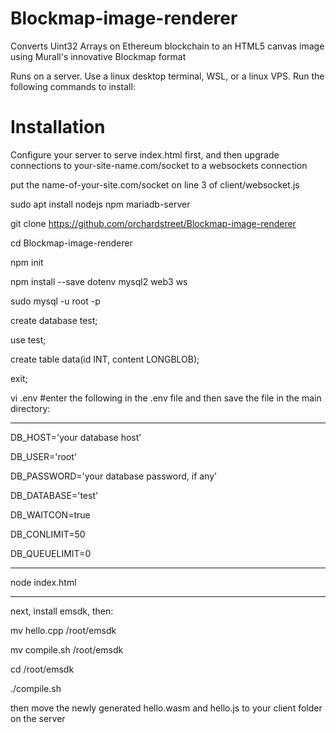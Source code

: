 
# Blockmap-image-renderer
Converts Uint32 Arrays on Ethereum blockchain to an HTML5 canvas image using Murall's innovative Blockmap format

Runs on a server.  Use a linux desktop terminal, WSL, or a linux VPS.  Run the following commands to install:

# Installation
Configure your server to serve index.html first, and then upgrade connections to your-site-name.com/socket to a websockets connection

put the name-of-your-site.com/socket on line 3 of client/websocket.js

sudo apt install nodejs npm mariadb-server

git clone https://github.com/orchardstreet/Blockmap-image-renderer

cd Blockmap-image-renderer

npm init

npm install --save dotenv mysql2 web3 ws

sudo mysql -u root -p

create database test;

use test;

create table data(id INT, content LONGBLOB);

exit;

vi .env   #enter the following in the .env file and then save the file in the main directory:

-----------------------------

DB_HOST='your database host'

DB_USER='root'

DB_PASSWORD='your database password, if any'

DB_DATABASE='test'

DB_WAITCON=true

DB_CONLIMIT=50

DB_QUEUELIMIT=0

---------------------------

node index.html

---------------------------

next, install emsdk, then:

mv hello.cpp /root/emsdk

mv compile.sh /root/emsdk

cd /root/emsdk

./compile.sh

then move the newly generated hello.wasm and hello.js to your client folder on the server
